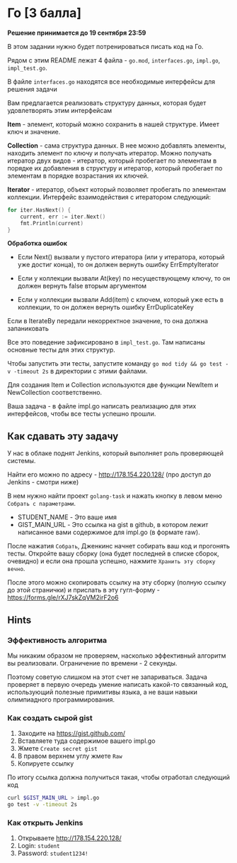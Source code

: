 # Го [3 балла]

**Решение принимается до 19 сентября 23:59**

В этом задании нужно будет потренироваться писать код на Го.

Рядом с этим README лежат 4 файла - `go.mod`, `interfaces.go`, `impl.go`, `impl_test.go`.

В файле `interfaces.go` находятся все необходимые интерфейсы для решения задачи

Вам предлагается реализовать структуру данных, которая будет удовлетворять этим интерфейсам

**Item** - элемент, который можно сохранить в нашей структуре. Имеет ключ и значение.

**Collection** - сама структура данных. В нее можно добавлять элементы, находить элемент по ключу и получать итератор. 
Можно получать итератор двух видов - итератор, который пробегает по элементам в порядке их добавления в структуру и итератор, который пробегает по элементам в порядке возрастания их ключей.

**Iterator** - итератор, объект который позволяет пробегать по элементам коллекции.
Интерфейс взаимодействия с итератором следующий:

```go
for iter.HasNext() {
    current, err := iter.Next()
    fmt.Println(current)
}
```

**Обработка ошибок**

* Если Next() вызвали у пустого итератора (или у итератора, который уже достиг конца), то он должен вернуть ошибку ErrEmptyIterator

* Если у коллекции вызвали At(key) по несуществующему ключу, то он должен вернуть false вторым аргументом

* Если у коллекции вызвали Add(item) с ключем, который уже есть в коллекции, то он должен вернуть ошибку ErrDuplicateKey

Если в IterateBy передали некорректное значение, то она должна запаниковать

Все это поведение зафиксировано в `impl_test.go`. Там написаны основные тесты для этих структур.

Чтобы запустить эти тесты, запустите команду `go mod tidy && go test -v -timeout 2s` в директории с этими файлами.

Для создания Item и Collection используются две функции NewItem и NewCollection соответственно.

Ваша задача - в файле impl.go написать реализацию для этих интерфейсов, чтобы все тесты успешно прошли.

## Как сдавать эту задачу

У нас в облаке поднят Jenkins, который выполняет роль проверяющей системы.

Найти его можно по адресу - http://178.154.220.128/  (про доступ до Jenkins - смотри ниже)

В нем нужно найти проект `golang-task` и нажать кнопку в левом меню `Собрать с параметрами`.

* STUDENT_NAME - Это ваше имя
* GIST_MAIN_URL - Это ссылка на gist в github, в котором лежит написанное вами содержимое для impl.go (в формате raw). 

После нажатия `Собрать`, Дженкинс начнет собирать ваш код и прогонять тесты. Откройте вашу сборку (она будет последней в списке сборок, очевидно) и если она прошла успешно, нажмите `Хранить эту сборку вечно`. 

После этого можно скопировать ссылку на эту сборку (полную ссылку до этой странички) и прислать в эту гугл-форму - https://forms.gle/rXJ7skZqVM2irF2o6

## Hints

### Эффективность алгоритма

Мы никаким образом не проверяем, насколько эффективный алгоритм вы реализовали. Ограничение по времени - 2 секунды.

Поэтому советую слишком на этот счет не запариваться. Задача проверяет в первую очередь умение написать какой-то связанный код, использующий полезные примитивы языка, а не ваши навыки олимпиадного программирования.

### Как создать сырой gist

1) Заходите на https://gist.github.com/
2) Вставляете туда содержимое вашего impl.go
3) Жмете `Create secret gist`
4) В правом верхнем углу жмете `Raw`
5) Копируете ссылку

По итогу ссылка должна получиться такая, чтобы отработал следующий код
```bash
curl $GIST_MAIN_URL > impl.go
go test -v -timeout 2s
```

### Как открыть Jenkins

1) Открываете http://178.154.220.128/
2) Login: `student`
3) Password: `student1234!`